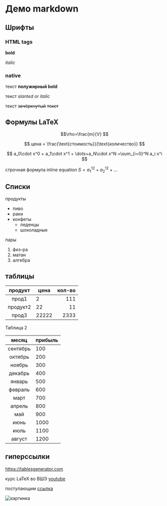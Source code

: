 


# Демо markdown





## Шрифты

### HTML tags

<b>bold</b>

<i>italic</i>

### native

текст **полужирный bold**

текст *slanted or italic*

текст ~~зачёркнутый~~ ~~текст~~


## Формулы LaTeX 

<!-- текст игнорируется  

 выключная формула display -->

$$\rho=\frac{m}{V}  $$

$$ цена = \frac{\text{стоимость}}{\text{количество}} $$


$$ a_0\cdot x^0 + a_1\cdot x^1 + \dots+a_N\cdot x^N =\sum_{i=0}^N a_i x^i $$

строчная формула inline equation $S=a_1^{12}+a_2^{12}+\ldots$


## Cписки

продукты 

* пиво
* раки 
* конфеты
  * леденцы
  * шоколадные

пары

1. физ-ра
2. матан
2. алгебра


## таблицы


|продукт|цена|кол-во|
|:----:|----|----:|
|прод1|2|111|
|продукт2|22|11|
|прод3 | 22222|2333|



Таблица 2

|   месяц  | прибыль |
|:--------:|---------|
| сентябрь | 100     |
|  октябрь | 200     |
|  ноябрь  | 300     |
|  декабрь | 400     |
|  январь  | 500     |
|  февраль | 600     |
|   март   | 700     |
|  апрель  | 800     |
|    май   | 900     |
|   июнь   | 1000    |
|   июль   | 1100    |
|  август  | 1200    |

## гиперссылки

<https://tablesgenerator.com>

курс LaTeX во ВШЭ [youtube](https://www.youtube.com/watch?v=izYsKMl4KVE)


поступающим [ссылка](https://www.econ.msu.ru/entrance/)


![картинка](https://upload.wikimedia.org/wikipedia/commons/e/e4/Charles_and_Gay-Lussac%27s_Law_animated.gif)